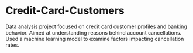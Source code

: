 # Credit-Card-Customers
Data analysis project focused on credit card customer profiles and banking behavior. Aimed at understanding reasons behind account cancellations. Used a machine learning model to examine factors impacting cancellation rates.
